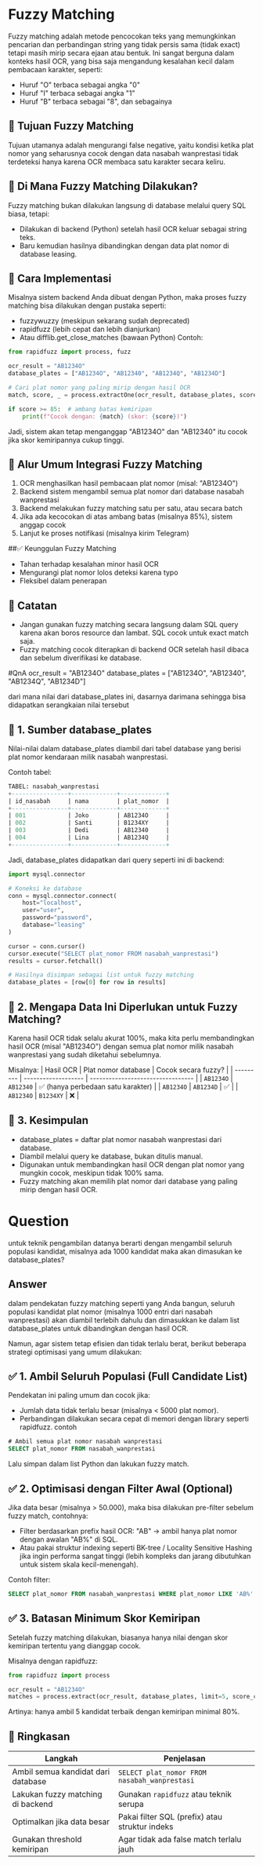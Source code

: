 # Fuzzy Matching

Fuzzy matching adalah metode pencocokan teks yang memungkinkan pencarian dan perbandingan string yang tidak persis sama (tidak exact) tetapi masih mirip secara ejaan atau bentuk. Ini sangat berguna dalam konteks hasil OCR, yang bisa saja mengandung kesalahan kecil dalam pembacaan karakter, seperti:
- Huruf "O" terbaca sebagai angka "0"
- Huruf "I" terbaca sebagai angka "1"
- Huruf "B" terbaca sebagai "8", dan sebagainya

## 📌 Tujuan Fuzzy Matching
Tujuan utamanya adalah mengurangi false negative, yaitu kondisi ketika plat nomor yang seharusnya cocok dengan data nasabah wanprestasi tidak terdeteksi hanya karena OCR membaca satu karakter secara keliru.

## 🧠 Di Mana Fuzzy Matching Dilakukan?
Fuzzy matching bukan dilakukan langsung di database melalui query SQL biasa, tetapi:
- Dilakukan di backend (Python) setelah hasil OCR keluar sebagai string teks.
- Baru kemudian hasilnya dibandingkan dengan data plat nomor di database leasing.

## 📍 Cara Implementasi
Misalnya sistem backend Anda dibuat dengan Python, maka proses fuzzy matching bisa dilakukan dengan pustaka seperti:
- fuzzywuzzy (meskipun sekarang sudah deprecated)
- rapidfuzz (lebih cepat dan lebih dianjurkan)
- Atau difflib.get_close_matches (bawaan Python)
Contoh:
```python
from rapidfuzz import process, fuzz

ocr_result = "AB1234O"
database_plates = ["AB1234O", "AB12340", "AB1234Q", "AB1234D"]

# Cari plat nomor yang paling mirip dengan hasil OCR
match, score, _ = process.extractOne(ocr_result, database_plates, scorer=fuzz.ratio)

if score >= 85:  # ambang batas kemiripan
    print(f"Cocok dengan: {match} (skor: {score})")

```
Jadi, sistem akan tetap menganggap "AB1234O" dan "AB12340" itu cocok jika skor kemiripannya cukup tinggi.

## 🔁 Alur Umum Integrasi Fuzzy Matching
1. OCR menghasilkan hasil pembacaan plat nomor (misal: "AB1234O")
2. Backend sistem mengambil semua plat nomor dari database nasabah wanprestasi
3. Backend melakukan fuzzy matching satu per satu, atau secara batch
4. Jika ada kecocokan di atas ambang batas (misalnya 85%), sistem anggap cocok
5. Lanjut ke proses notifikasi (misalnya kirim Telegram)

##✅ Keunggulan Fuzzy Matching
- Tahan terhadap kesalahan minor hasil OCR
- Mengurangi plat nomor lolos deteksi karena typo
- Fleksibel dalam penerapan

## 🛑 Catatan
- Jangan gunakan fuzzy matching secara langsung dalam SQL query karena akan boros resource dan lambat. SQL cocok untuk exact match saja.
- Fuzzy matching cocok diterapkan di backend OCR setelah hasil dibaca dan sebelum diverifikasi ke database.


#QnA
ocr_result = "AB1234O"
database_plates = ["AB1234O", "AB12340", "AB1234Q", "AB1234D"]

dari mana nilai dari database_plates ini, dasarnya darimana sehingga bisa didapatkan serangkaian nilai tersebut

## 📌 1. Sumber database_plates
Nilai-nilai dalam database_plates diambil dari tabel database yang berisi plat nomor kendaraan milik nasabah wanprestasi.

Contoh tabel:
```sql
TABEL: nasabah_wanprestasi
+----------------+-------------+-------------+
| id_nasabah     | nama        | plat_nomor  |
+----------------+-------------+-------------+
| 001            | Joko        | AB1234O     |
| 002            | Santi       | B1234XY     |
| 003            | Dedi        | AB12340     |
| 004            | Lina        | AB1234Q     |
+----------------+-------------+-------------+

```
Jadi, database_plates didapatkan dari query seperti ini di backend:
```python
import mysql.connector

# Koneksi ke database
conn = mysql.connector.connect(
    host="localhost",
    user="user",
    password="password",
    database="leasing"
)

cursor = conn.cursor()
cursor.execute("SELECT plat_nomor FROM nasabah_wanprestasi")
results = cursor.fetchall()

# Hasilnya disimpan sebagai list untuk fuzzy matching
database_plates = [row[0] for row in results]

```

## 📌 2. Mengapa Data Ini Diperlukan untuk Fuzzy Matching?
Karena hasil OCR tidak selalu akurat 100%, maka kita perlu membandingkan hasil OCR (misal "AB1234O") dengan semua plat nomor milik nasabah wanprestasi yang sudah diketahui sebelumnya.

Misalnya:
| Hasil OCR | Plat nomor database | Cocok secara fuzzy?               |
| --------- | ------------------- | --------------------------------- |
| `AB1234O` | `AB12340`           | ✅ (hanya perbedaan satu karakter) |
| `AB1234O` | `AB1234D`           | ✅                                 |
| `AB1234O` | `B1234XY`           | ❌                                 |


## 📌 3. Kesimpulan
- database_plates = daftar plat nomor nasabah wanprestasi dari database.
- Diambil melalui query ke database, bukan ditulis manual.
- Digunakan untuk membandingkan hasil OCR dengan plat nomor yang mungkin cocok, meskipun tidak 100% sama.
- Fuzzy matching akan memilih plat nomor dari database yang paling mirip dengan hasil OCR.

# Question
untuk teknik pengambilan datanya berarti dengan mengambil seluruh populasi kandidat, misalnya ada 1000 kandidat maka akan dimasukan ke database_plates?

## Answer
dalam pendekatan fuzzy matching seperti yang Anda bangun, seluruh populasi kandidat plat nomor (misalnya 1000 entri dari nasabah wanprestasi) akan diambil terlebih dahulu dan dimasukkan ke dalam list database_plates untuk dibandingkan dengan hasil OCR.

Namun, agar sistem tetap efisien dan tidak terlalu berat, berikut beberapa strategi optimisasi yang umum dilakukan:

## ✅ 1. Ambil Seluruh Populasi (Full Candidate List)
Pendekatan ini paling umum dan cocok jika:
- Jumlah data tidak terlalu besar (misalnya < 5000 plat nomor).
- Perbandingan dilakukan secara cepat di memori dengan library seperti rapidfuzz.
contoh
```sql
# Ambil semua plat nomor nasabah wanprestasi
SELECT plat_nomor FROM nasabah_wanprestasi
```
Lalu simpan dalam list Python dan lakukan fuzzy match.

## ✅ 2. Optimisasi dengan Filter Awal (Optional)
Jika data besar (misalnya > 50.000), maka bisa dilakukan pre-filter sebelum fuzzy match, contohnya:
- Filter berdasarkan prefix hasil OCR: "AB" → ambil hanya plat nomor dengan awalan "AB%" di SQL.
- Atau pakai struktur indexing seperti BK-tree / Locality Sensitive Hashing jika ingin performa sangat tinggi (lebih kompleks dan jarang dibutuhkan untuk sistem skala kecil-menengah).

Contoh filter:
```sql
SELECT plat_nomor FROM nasabah_wanprestasi WHERE plat_nomor LIKE 'AB%'
```

## ✅ 3. Batasan Minimum Skor Kemiripan
Setelah fuzzy matching dilakukan, biasanya hanya nilai dengan skor kemiripan tertentu yang dianggap cocok.

Misalnya dengan rapidfuzz:
```python
from rapidfuzz import process

ocr_result = "AB1234O"
matches = process.extract(ocr_result, database_plates, limit=5, score_cutoff=80)
```
Artinya: hanya ambil 5 kandidat terbaik dengan kemiripan minimal 80%.

## 🔁 Ringkasan
| Langkah                            | Penjelasan                                     |
| ---------------------------------- | ---------------------------------------------- |
| Ambil semua kandidat dari database | `SELECT plat_nomor FROM nasabah_wanprestasi`   |
| Lakukan fuzzy matching di backend  | Gunakan `rapidfuzz` atau teknik serupa         |
| Optimalkan jika data besar         | Pakai filter SQL (prefix) atau struktur indeks |
| Gunakan threshold kemiripan        | Agar tidak ada false match terlalu jauh        |
